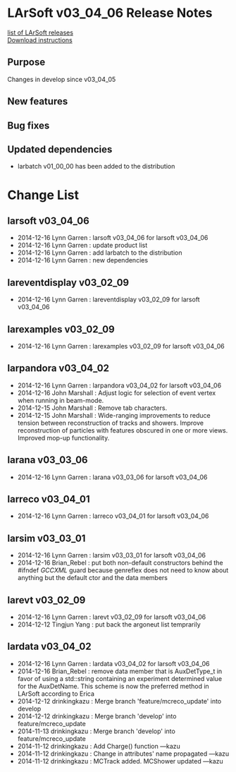 # LArSoft v03_04_06 Release Notes



[list of LArSoft releases](LArSoft_release_list)  
[Download instructions](https://scisoft.fnal.gov/scisoft/bundles/larsoft/v03_04_06/larsoft-v03_04_06.html)

## Purpose

Changes in develop since v03_04_05

## New features

## Bug fixes

## Updated dependencies

-   larbatch v01_00_00 has been added to the distribution

# Change List

## larsoft v03_04_06

-   2014-12-16 Lynn Garren : larsoft v03_04_06 for larsoft v03_04_06
-   2014-12-16 Lynn Garren : update product list
-   2014-12-16 Lynn Garren : add larbatch to the distribution
-   2014-12-16 Lynn Garren : new dependencies

## lareventdisplay v03_02_09

-   2014-12-16 Lynn Garren : lareventdisplay v03_02_09 for larsoft v03_04_06

## larexamples v03_02_09

-   2014-12-16 Lynn Garren : larexamples v03_02_09 for larsoft v03_04_06

## larpandora v03_04_02

-   2014-12-16 Lynn Garren : larpandora v03_04_02 for larsoft v03_04_06
-   2014-12-16 John Marshall : Adjust logic for selection of event vertex when running in beam-mode.
-   2014-12-15 John Marshall : Remove tab characters.
-   2014-12-15 John Marshall : Wide-ranging improvements to reduce tension between reconstruction of tracks and showers. Improve reconstruction of particles with features obscured in one or more views. Improved mop-up functionality.

## larana v03_03_06

-   2014-12-16 Lynn Garren : larana v03_03_06 for larsoft v03_04_06

## larreco v03_04_01

-   2014-12-16 Lynn Garren : larreco v03_04_01 for larsoft v03_04_06

## larsim v03_03_01

-   2014-12-16 Lynn Garren : larsim v03_03_01 for larsoft v03_04_06
-   2014-12-16 Brian_Rebel : put both non-default constructors behind the \#ifndef *GCCXML* guard because genreflex does not need to know about anything but the default ctor and the data members

## larevt v03_02_09

-   2014-12-16 Lynn Garren : larevt v03_02_09 for larsoft v03_04_06
-   2014-12-12 Tingjun Yang : put back the argoneut list temprarily

## lardata v03_04_02

-   2014-12-16 Lynn Garren : lardata v03_04_02 for larsoft v03_04_06
-   2014-12-16 Brian_Rebel : remove data member that is AuxDetType_t in favor of using a std::string containing an experiment determined value for the AuxDetName. This scheme is now the preferred method in LArSoft according to Erica
-   2014-12-12 drinkingkazu : Merge branch 'feature/mcreco_update' into develop
-   2014-12-12 drinkingkazu : Merge branch 'develop' into feature/mcreco_update
-   2014-11-13 drinkingkazu : Merge branch 'develop' into feature/mcreco_update
-   2014-11-12 drinkingkazu : Add Charge() function —kazu
-   2014-11-12 drinkingkazu : Change in attributes' name propagated —kazu
-   2014-11-12 drinkingkazu : MCTrack added. MCShower updated —kazu
